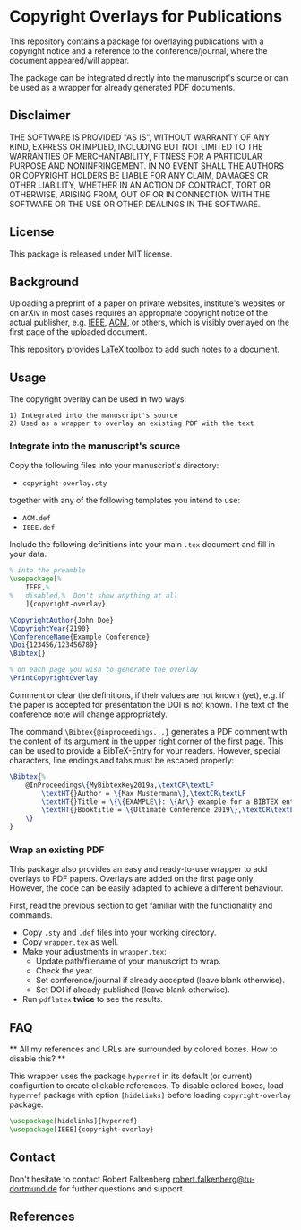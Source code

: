 Copyright Overlays for Publications
======================================

This repository contains a package for overlaying publications with a copyright notice and a reference to the conference/journal, where the document appeared/will appear.

The package can be integrated directly into the manuscript's source or can be used as a wrapper for already generated PDF documents.

## Disclaimer
THE SOFTWARE IS PROVIDED "AS IS", WITHOUT WARRANTY OF ANY KIND, EXPRESS OR IMPLIED, INCLUDING BUT NOT LIMITED TO THE WARRANTIES OF MERCHANTABILITY, FITNESS FOR A PARTICULAR PURPOSE AND NONINFRINGEMENT. IN NO EVENT SHALL THE AUTHORS OR COPYRIGHT HOLDERS BE LIABLE FOR ANY CLAIM, DAMAGES OR OTHER LIABILITY, WHETHER IN AN ACTION OF CONTRACT, TORT OR OTHERWISE, ARISING FROM, OUT OF OR IN CONNECTION WITH THE SOFTWARE OR THE USE OR OTHER DEALINGS IN THE SOFTWARE.

## License
This package is released under MIT license.

## Background
Uploading a preprint of a paper on private websites, institute's websites or on arXiv in most cases requires an appropriate copyright notice of the actual publisher, e.g. [IEEE], [ACM], or others, which is visibly overlayed on the first page of the uploaded document.

This repository provides LaTeX toolbox to add such notes to a document.

## Usage
The copyright overlay can be used in two ways:

	1) Integrated into the manuscript's source
	2) Used as a wrapper to overlay an existing PDF with the text

### Integrate into the manuscript's source
Copy the following files into your manuscript's directory:

- ``copyright-overlay.sty``

together with any of the following templates you intend to use:

- ``ACM.def``
- ``IEEE.def``


Include the following definitions into your main ``.tex`` document and fill in your data.

```tex
% into the preamble
\usepackage[%
	IEEE,%
%	disabled,%	Don't show anything at all
	]{copyright-overlay}

\CopyrightAuthor{John Doe}
\CopyrightYear{2190}
\ConferenceName{Example Conference}
\Doi{123456/123456789}
\Bibtex{}

% on each page you wish to generate the overlay
\PrintCopyrightOverlay
```
Comment or clear the definitions, if their values are not known (yet), e.g. if the paper is accepted for presentation the DOI is not known. The text of the conference note will change appropriately.

The command ``\Bibtex{@inproceedings...}`` generates a PDF comment with the content of its argument in the upper right corner of the first page. This can be used to provide a BibTeX-Entry for your readers. However, special characters, line endings and tabs must be escaped properly:

```tex
\Bibtex{%
	@InProceedings\{MyBibtexKey2019a,\textCR\textLF
		\textHT{}Author = \{Max Mustermann\},\textCR\textLF
		\textHT{}Title = \{\{EXAMPLE\}: \{An\} example for a BIBTEX entry\},\textCR\textLF
		\textHT{}Booktitle = \{Ultimate Conference 2019\},\textCR\textLF
	\}
}
```

### Wrap an existing PDF
This package also provides an easy and ready-to-use wrapper to add overlays to PDF papers. Overlays are added on the first page only. However, the code can be easily adapted to achieve a different behaviour.

First, read the previous section to get familiar with the functionality and commands.

* Copy ``.sty`` and ``.def`` files into your working directory.
* Copy ``wrapper.tex`` as well.
* Make your adjustments in ``wrapper.tex``:
	* Update path/filename of your manuscript to wrap.
	* Check the year.
	* Set conference/journal if already accepted (leave blank otherwise).
	* Set DOI if already published (leave blank otherwise).
* Run ``pdflatex`` **twice** to see the results.

## FAQ

** All my references and URLs are surrounded by colored boxes. How to disable this? **

This wrapper uses the package ``hyperref`` in its default (or current) configurtion to create clickable references. To disable colored boxes, load ``hyperref`` package with option ``[hidelinks]`` before loading  ``copyright-overlay`` package:

```tex
\usepackage[hidelinks]{hyperref}
\usepackage[IEEE]{copyright-overlay}
```

## Contact
Don't hesitate to contact Robert Falkenberg <robert.falkenberg@tu-dortmund.de> for further questions and support.

## References

[IEEE]: https://www.ieee.org/content/dam/ieee-org/ieee/web/org/pubs/author_version_faq.pdf
[ACM]: https://www.acm.org/publications/policies/copyright-policy